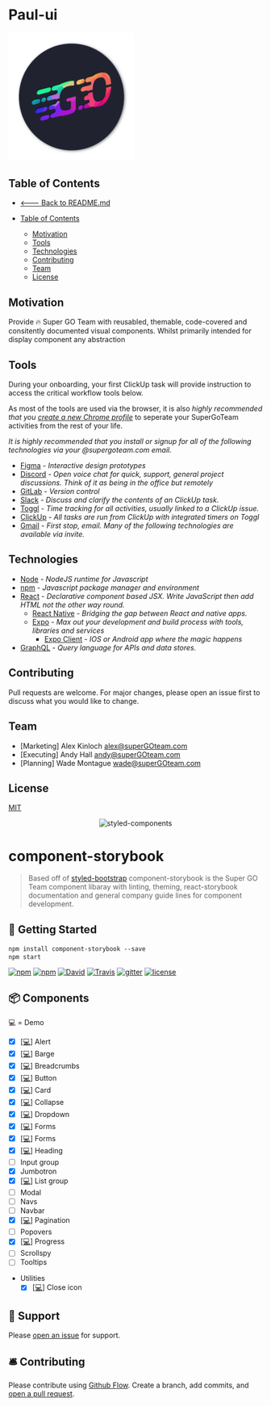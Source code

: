 # Paul-ui

<img src="./images/super-go-team.logo.png" alt="Super GO Team" width="250"/>

## Table of Contents
* [<--- Back to README.md](./../README.md#table-of-contents)

* [Table of Contents](#table-of-contents)
    * [Motivation](#motivation)
    * [Tools](#tools)
    * [Technologies](#technologies)
    * [Contributing](#contributing)
    * [Team](#team)
    * [License](#license)

## Motivation
Provide 🔥 Super GO Team with reusabled, themable, code-covered and consitently documented visual components. Whilst primarily intended for display component any abstraction 

## Tools
During your onboarding, your first ClickUp task will provide instruction to access the critical workflow tools below.

As most of the tools are used via the browser, it is also *highly recommended that you* [*create a new Chrome profile*](./docs/create-chrome-profile.md#table-of-contents) to seperate your SuperGoTeam activities from the rest of your life.

*It is highly recommended that you install or signup for all of the following technologies via your @supergoteam.com email.*

* [Figma](./docs/figma.md) - *Interactive design prototypes*
* [Discord](./docs/discord.md) - *Open voice chat for quick, support, general project discussions. Think of it as being in the office but remotely*
* [GitLab](./docs/gitlab.md) - *Version control*
* [Slack](./docs/slack.md) - *Discuss and clarify the contents of an ClickUp task.*
* [Toggl](./docs/toggl.md) - *Time tracking for all activities, usually linked to a ClickUp issue.*
* [ClickUp](./docs/clickup.md) - *All tasks are run from ClickUp with integrated timers on Toggl*
* [Gmail](./docs/gmail.md) - *First stop, email. Many of the following technologies are available via invite.*

## Technologies
* [Node](https://nodejs.org/en/) - *NodeJS runtime for Javascript*
* [npm](https://www.npmjs.com/get-npm) - *Javascript package manager and environment*
* [React](https://reactjs.org/) - *Declarative component based JSX. Write JavaScript then add HTML not the other way round.*
    * [React Native](https://facebook.github.io/react-native/) - *Bridging the gap between React and native apps.*
    * [Expo](https://docs.expo.io/versions/latest/) - *Max out your development and build process with tools, libraries and services*
        * [Expo Client](https://expo.io/tools#client) - *IOS or Android app where the magic happens*
* [GraphQL](https://graphql.org/) - *Query language for APIs and data stores.*

## Contributing
Pull requests are welcome. For major changes, please open an issue first to discuss what you would like to change.

## Team 
- [Marketing] Alex Kinloch <alex@superGOteam.com>
- [Executing] Andy Hall <andy@superGOteam.com>
- [Planning] Wade Montague <wade@superGOteam.com>

## License
[MIT](https://choosealicense.com/licenses/mit/)




<div align="center">
  <img src="https://raw.githubusercontent.com/xDae/component-storybook/master/styled-logo.png" alt="styled-components" title="styled-components" width="120">
</div>

# component-storybook
> Based off of [styled-bootstrap](https://github.com/xDae/styled-bootstrap) component-storybook is the Super GO Team component libaray with linting, theming, react-storybook documentation and general company guide lines for component development.



## 🚀 Getting Started

```
npm install component-storybook --save
npm start

```

[![npm](https://img.shields.io/npm/dt/component-storybook.svg)](https://www.npmjs.com/package/component-storybook)
[![npm](https://img.shields.io/npm/v/component-storybook.svg)](https://www.npmjs.com/package/component-storybook)
[![David](https://img.shields.io/david/xDae/component-storybook.svg)](https://david-dm.org/xDae/component-storybook)
[![Travis](https://img.shields.io/travis/xDae/component-storybook.svg)](https://travis-ci.org/xDae/component-storybook)
[![gitter](https://badges.gitter.im/rollup/rollup.svg)](https://gitter.im/component-storybook)
[![license](https://img.shields.io/github/license/mashape/apistatus.svg)](https://github.com/xDae/component-storybook/blob/master/LICENSE)

## 📦 Components
  💻 = Demo

- [x] [[💻](https://xdae.github.io/component-storybook/storybook?selectedKind=Alert)] Alert
- [x] [[💻](https://xdae.github.io/component-storybook/storybook?selectedKind=Badge)] Barge
- [x] [[💻](https://xdae.github.io/component-storybook/storybook?selectedKind=Breadcrumb)] Breadcrumbs
- [x] [[💻](https://xdae.github.io/component-storybook/storybook?selectedKind=Buttons)] Button
- [x] [[💻](https://xdae.github.io/component-storybook/storybook?selectedKind=Card)] Card
- [x] [[💻](https://xdae.github.io/component-storybook/storybook?selectedKind=Collapse)] Collapse
- [x] [[💻](https://xdae.github.io/component-storybook/storybook?selectedKind=Dropdown)] Dropdown
- [x] [[💻](https://xdae.github.io/component-storybook/storybook?selectedKind=Forms)] Forms
- [x] [[💻](https://xdae.github.io/component-storybook/storybook?selectedKind=Forms)] Forms
- [x] [[💻](https://xdae.github.io/component-storybook/storybook?selectedKind=Headings)] Heading
- [ ] Input group
- [x] Jumbotron
- [x] [[💻](https://xdae.github.io/component-storybook/storybook?selectedKind=ListGroup)] List group
- [ ] Modal
- [ ] Navs
- [ ] Navbar
- [x] [[💻](https://xdae.github.io/component-storybook/storybook?selectedKind=Pagination)] Pagination 
- [ ] Popovers
- [x] [[💻](https://xdae.github.io/component-storybook/storybook?selectedKind=Progress)] Progress 
- [ ] Scrollspy
- [ ] Tooltips 
- Utilities
  - [x] [[💻](https://xdae.github.io/component-storybook/storybook?selectedKind=CLoseIcon)] Close icon

## 📖 Support

Please [open an issue](https://github.com/xDae/component-storybook/issues/new) for support.

## 🛎 Contributing

Please contribute using [Github Flow](https://guides.github.com/introduction/flow/). Create a branch, add commits, and [open a pull request](https://github.com/xDae/component-storybook/compare).

